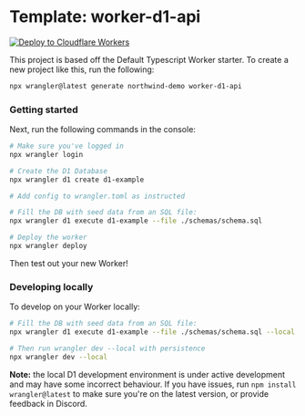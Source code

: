 # Template: worker-d1-api

[![Deploy to Cloudflare Workers](https://deploy.workers.cloudflare.com/button)](https://deploy.workers.cloudflare.com/?url=https://github.com/cloudflare/templates/tree/main/worker-d1-api)

This project is based off the Default Typescript Worker starter. To create a new project like this, run the following:

```sh
npx wrangler@latest generate northwind-demo worker-d1-api
```

### Getting started

Next, run the following commands in the console:

```sh
# Make sure you've logged in
npx wrangler login

# Create the D1 Database
npx wrangler d1 create d1-example

# Add config to wrangler.toml as instructed

# Fill the DB with seed data from an SQL file:
npx wrangler d1 execute d1-example --file ./schemas/schema.sql

# Deploy the worker
npx wrangler deploy
```

Then test out your new Worker!

### Developing locally

To develop on your Worker locally:

```sh
# Fill the DB with seed data from an SQL file:
npx wrangler d1 execute d1-example --file ./schemas/schema.sql --local

# Then run wrangler dev --local with persistence
npx wrangler dev --local
```

**Note:** the local D1 development environment is under active development and may have some incorrect behaviour. If you have issues, run `npm install wrangler@latest` to make sure you're on the latest version, or provide feedback in Discord.
